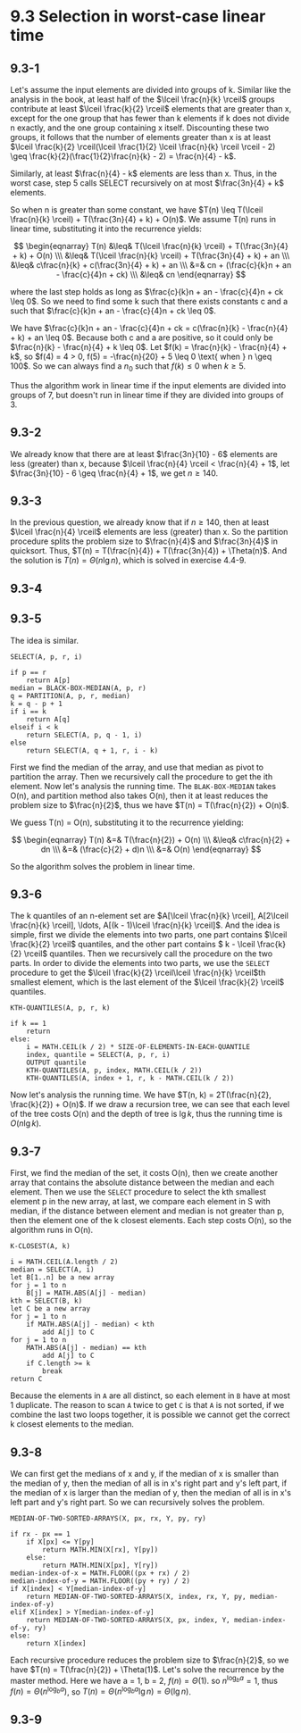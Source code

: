 # 9.3 Selection in worst-case linear time
## 9.3-1
Let's assume the input elements are divided into groups of k. Similar like the analysis in the book, at least half of the $\lceil \frac{n}{k} \rceil$ groups contribute at least $\lceil \frac{k}{2} \rceil$ elements that are greater than x, except for the one group that has fewer than k elements if k does not divide n exactly, and the one group containing x itself. Discounting these two groups, it follows that the number of elements greater than x is at least $\lceil \frac{k}{2} \rceil(\lceil \frac{1}{2} \lceil \frac{n}{k} \rceil \rceil - 2) \geq \frac{k}{2}(\frac{1}{2}\frac{n}{k} - 2) = \frac{n}{4} - k$.

Similarly, at least $\frac{n}{4} - k$ elements are less than x. Thus, in the worst case, step 5 calls SELECT recursively on at most $\frac{3n}{4} + k$ elements.

So when n is greater than some constant, we have $T(n) \leq T(\lceil \frac{n}{k} \rceil) + T(\frac{3n}{4} + k) + O(n)$. We assume T(n) runs in linear time, substituting it into the recurrence yields:

$$
\begin{eqnarray}
T(n) &\leq& T(\lceil \frac{n}{k} \rceil) + T(\frac{3n}{4} + k) + O(n) \\\
&\leq& T(\lceil \frac{n}{k} \rceil) + T(\frac{3n}{4} + k) + an \\\
&\leq& c\frac{n}{k} + c(\frac{3n}{4} + k) + an \\\
&=& cn + (\frac{c}{k}n + an - \frac{c}{4}n + ck) \\\
&\leq& cn
\end{eqnarray}
$$

where the last step holds as long as $\frac{c}{k}n + an - \frac{c}{4}n + ck \leq 0$. So we need to find some k such that there exists constants c and a such that $\frac{c}{k}n + an - \frac{c}{4}n + ck \leq 0$.

We have $\frac{c}{k}n + an - \frac{c}{4}n + ck = c(\frac{n}{k} - \frac{n}{4} + k) + an \leq 0$. Because both c and a are positive, so it could only be $\frac{n}{k} - \frac{n}{4} + k \leq 0$. Let $f(k) = \frac{n}{k} - \frac{n}{4} + k$, so $f(4) = 4 > 0, f(5) = -\frac{n}{20} + 5 \leq 0 \text{ when } n \geq 100$. So we can always find a $n_0$ such that $f(k) \leq 0$ when $k \geq 5$.

Thus the algorithm work in linear time if the input elements are divided into groups of 7, but doesn't run in linear time if they are divided into groups of 3.

## 9.3-2
We already know that there are at least $\frac{3n}{10} - 6$ elements are less (greater) than x, because $\lceil \frac{n}{4} \rceil < \frac{n}{4} + 1$, let $\frac{3n}{10} - 6 \geq \frac{n}{4} + 1$, we get $n \geq 140$.

## 9.3-3
In the previous question, we already know that if $n \geq 140$, then at least $\lceil \frac{n}{4} \rceil$ elements are less (greater) than x. So the partition procedure splits the problem size to $\frac{n}{4}$ and $\frac{3n}{4}$ in quicksort. Thus, $T(n) = T(\frac{n}{4}) + T(\frac{3n}{4}) + \Theta(n)$. And the solution is $T(n) = \Theta(n\lg{n})$, which is solved in exercise 4.4-9.

## 9.3-4

## 9.3-5
The idea is similar.

```
SELECT(A, p, r, i)

if p == r
    return A[p]
median = BLACK-BOX-MEDIAN(A, p, r)
q = PARTITION(A, p, r, median)
k = q - p + 1
if i == k
    return A[q]
elseif i < k
    return SELECT(A, p, q - 1, i)
else
    return SELECT(A, q + 1, r, i - k)
```

First we find the median of the array, and use that median as pivot to partition the array. Then we recursively call the procedure to get the ith element. Now let's analysis the running time. The `BLAK-BOX-MEDIAN` takes O(n), and partition method also takes O(n), then it at least reduces the problem size to $\frac{n}{2}$, thus we have $T(n) = T(\frac{n}{2}) + O(n)$.

We guess T(n) = O(n), substituting it to the recurrence yielding:

$$
\begin{eqnarray}
T(n) &=& T(\frac{n}{2}) + O(n) \\\
&\leq& c\frac{n}{2} + dn \\\
&=& (\frac{c}{2} + d)n \\\
&=& O(n)
\end{eqnarray}
$$

So the algorithm solves the problem in linear time.

## 9.3-6
The k quantiles of an n-element set are $A[\lceil \frac{n}{k} \rceil], A[2\lceil \frac{n}{k} \rceil], \ldots, A[(k - 1)\lceil \frac{n}{k} \rceil]$. And the idea is simple, first we divide the elements into two parts, one part contains $\lceil \frac{k}{2} \rceil$ quantiles, and the other part contains $ k - \lceil \frac{k}{2} \rceil$ quantiles. Then we recursively call the procedure on the two parts. In order to divide the elements into two parts, we use the `SELECT` procedure to get the $\lceil \frac{k}{2} \rceil\lceil \frac{n}{k} \rceil$th smallest element, which is the last element of the $\lceil \frac{k}{2} \rceil$ quantiles.

```
KTH-QUANTILES(A, p, r, k)

if k == 1
    return
else:
    i = MATH.CEIL(k / 2) * SIZE-OF-ELEMENTS-IN-EACH-QUANTILE
    index, quantile = SELECT(A, p, r, i)
    OUTPUT quantile
    KTH-QUANTILES(A, p, index, MATH.CEIL(k / 2))
    KTH-QUANTILES(A, index + 1, r, k - MATH.CEIL(k / 2))
```

Now let's analysis the running time. We have $T(n, k) = 2T(\frac{n}{2}, \frac{k}{2}) + O(n)$. If we draw a recursion tree, we can see that each level of the tree costs O(n) and the depth of tree is $\lg{k}$, thus the running time is $O(n\lg{k})$.

## 9.3-7
First, we find the median of the set, it costs O(n), then we create another array that contains the absolute distance between the median and each element. Then we use the `SELECT` procedure to select the kth smallest element p in the new array, at last, we compare each element in S with median, if the distance between element and median is not greater than p, then the element one of the k closest elements. Each step costs O(n), so the algorithm runs in O(n).

```
K-CLOSEST(A, k)

i = MATH.CEIL(A.length / 2)
median = SELECT(A, i)
let B[1..n] be a new array
for j = 1 to n
    B[j] = MATH.ABS(A[j] - median)
kth = SELECT(B, k)
let C be a new array
for j = 1 to n
    if MATH.ABS(A[j] - median) < kth
        add A[j] to C
for j = 1 to n
    MATH.ABS(A[j] - median) == kth
        add A[j] to C
    if C.length >= k
        break
return C
```

Because the elements in `A` are all distinct, so each element in `B` have at most 1 duplicate. The reason to scan `A` twice to get `C` is that `A` is not sorted, if we combine the last two loops together, it is possible we cannot get the correct k closest elements to the median.

## 9.3-8
We can first get the medians of x and y, if the median of x is smaller than the median of y, then the median of all is in x's right part and y's left part, if the median of x is larger than the median of y, then the median of all is in x's left part and y's right part. So we can recursively solves the problem.

```
MEDIAN-OF-TWO-SORTED-ARRAYS(X, px, rx, Y, py, ry)

if rx - px == 1
    if X[px] <= Y[py]
        return MATH.MIN(X[rx], Y[py])
    else:
        return MATH.MIN(X[px], Y[ry])
median-index-of-x = MATH.FLOOR((px + rx) / 2)
median-index-of-y = MATH.FLOOR((py + ry) / 2)
if X[index] < Y[median-index-of-y]
    return MEDIAN-OF-TWO-SORTED-ARRAYS(X, index, rx, Y, py, median-index-of-y)
elif X[index] > Y[median-index-of-y]
    return MEDIAN-OF-TWO-SORTED-ARRAYS(X, px, index, Y, median-index-of-y, ry)
else:
    return X[index]
```

Each recursive procedure reduces the problem size to $\frac{n}{2}$, so we have $T(n) = T(\frac{n}{2}) + \Theta(1)$. Let's solve the recurrence by the master method. Here we have a = 1, b = 2, $f(n) = \Theta(1)$. so $n^{\log_b{a}} = 1$, thus $f(n) = \Theta(n^{\log_b{a}})$, so $T(n) = \Theta(n^{\log_b{a}}\lg{n}) = \Theta(\lg{n})$.

## 9.3-9
